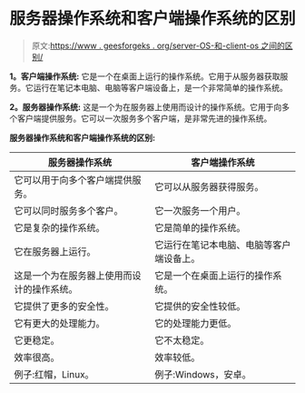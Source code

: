 # 服务器操作系统和客户端操作系统的区别

> 原文:[https://www . geesforgeks . org/server-OS-和-client-os 之间的区别/](https://www.geeksforgeeks.org/difference-between-server-os-and-client-os/)

**1。客户端操作系统:**
它是一个在桌面上运行的操作系统。它用于从服务器获取服务。它运行在笔记本电脑、电脑等客户端设备上，是一个非常简单的操作系统。

**2。服务器操作系统:**
这是一个为在服务器上使用而设计的操作系统。它用于向多个客户端提供服务。它可以一次服务多个客户端，是非常先进的操作系统。

**服务器操作系统和客户端操作系统的区别:**

<center>

| 服务器操作系统 | 客户端操作系统 |
| --- | --- |
| 它可以用于向多个客户端提供服务。 | 它可以从服务器获得服务。 |
| 它可以同时服务多个客户。 | 它一次服务一个用户。 |
| 它是复杂的操作系统。 | 它是简单的操作系统。 |
| 它在服务器上运行。 | 它运行在笔记本电脑、电脑等客户端设备上。 |
| 这是一个为在服务器上使用而设计的操作系统。 | 它是一个在桌面上运行的操作系统。 |
| 它提供了更多的安全性。 | 它提供的安全性较低。 |
| 它有更大的处理能力。 | 它的处理能力更低。 |
| 它更稳定。 | 它不太稳定。 |
| 效率很高。 | 效率较低。 |
| 例子:红帽，Linux。 | 例子:Windows，安卓。 |

</center>